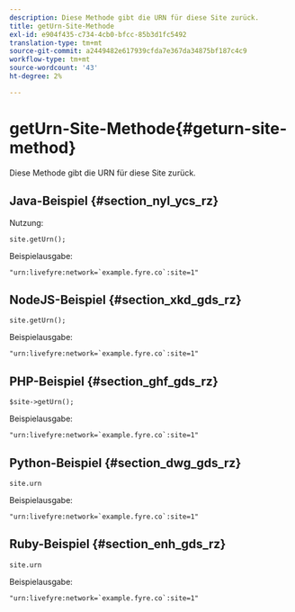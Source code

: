 ```yaml
---
description: Diese Methode gibt die URN für diese Site zurück.
title: getUrn-Site-Methode
exl-id: e904f435-c734-4cb0-bfcc-85b3d1fc5492
translation-type: tm+mt
source-git-commit: a2449482e617939cfda7e367da34875bf187c4c9
workflow-type: tm+mt
source-wordcount: '43'
ht-degree: 2%

---
```


# getUrn-Site-Methode{#geturn-site-method}

Diese Methode gibt die URN für diese Site zurück.

## Java-Beispiel {#section_nyl_ycs_rz}

Nutzung:

```
site.getUrn();
```

Beispielausgabe:

```
"urn:livefyre:network=`example.fyre.co`:site=1" 
```

## NodeJS-Beispiel {#section_xkd_gds_rz}

```
site.getUrn(); 
```

Beispielausgabe:

```
"urn:livefyre:network=`example.fyre.co`:site=1" 
```

## PHP-Beispiel {#section_ghf_gds_rz}

```
$site->getUrn(); 
```

Beispielausgabe:

```
"urn:livefyre:network=`example.fyre.co`:site=1" 
```

## Python-Beispiel {#section_dwg_gds_rz}

```
site.urn 
```

Beispielausgabe:

```
"urn:livefyre:network=`example.fyre.co`:site=1" 
```

## Ruby-Beispiel {#section_enh_gds_rz}

```
site.urn 
```

Beispielausgabe:

```
"urn:livefyre:network=`example.fyre.co`:site=1"
```
